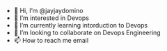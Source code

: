 - 👋 Hi, I’m @jayjaydomino
- 👀 I’m interested in Devops   
- 🌱 I’m currently learning intorduction to Devops
- 💞️ I’m looking to collaborate on Devops Engineering
- 📫 How to reach me email

<!---
jayjaydomino/jayjaydomino is a ✨ special ✨ repository because its `README.md` (this file) appears on your GitHub profile.
You can click the Preview link to take a look at your changes.
--->
